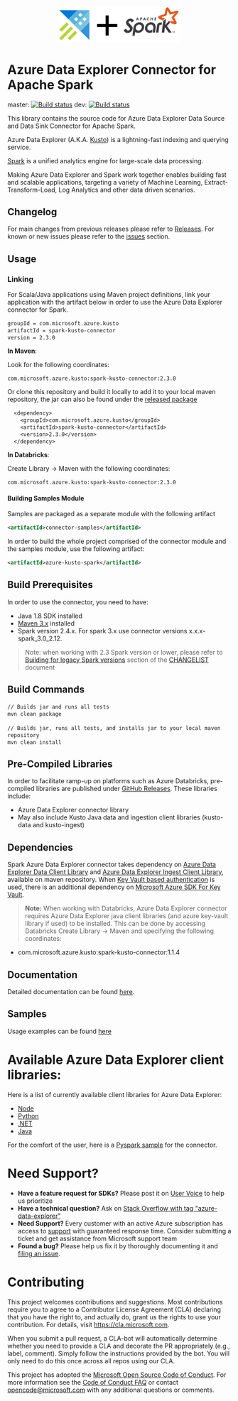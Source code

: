 <p align="center">
  <img src="kusto_spark.png" alt="Azure Data Explorer + Apache Spark Connector" width="270"/>
</p>

# Azure Data Explorer Connector for Apache Spark

master: [![Build status](https://msazure.visualstudio.com/One/_apis/build/status/Custom/Kusto/azure-kusto-spark%20ci?branchName=master)](https://msazure.visualstudio.com/One/_build/latest?definitionId=58677)
dev: [![Build status](https://msazure.visualstudio.com/One/_apis/build/status/Custom/Kusto/azure-kusto-spark%20ci?branchName=dev)](https://msazure.visualstudio.com/One/_build/latest?definitionId=58677)
 
This library contains the source code for Azure Data Explorer Data Source and Data Sink Connector for Apache Spark.

Azure Data Explorer (A.K.A. [Kusto](https://azure.microsoft.com/en-us/services/data-explorer/)) is a lightning-fast indexing and querying service. 

[Spark](https://spark.apache.org/) is a unified analytics engine for large-scale data processing.

Making Azure Data Explorer and Spark work together enables building fast and scalable applications, targeting a variety of Machine Learning, Extract-Transform-Load, Log Analytics and other data driven scenarios. 
 
## Changelog

For main changes from previous releases please refer to [Releases](https://github.com/Azure/azure-kusto-spark/releases).
For known or new issues please refer to the [issues](https://github.com/Azure/azure-kusto-spark/issues) section.

## Usage

### Linking 

For Scala/Java applications using Maven project definitions, 
link your application with the artifact below in order to use the Azure Data Explorer connector for Spark. 

```
groupId = com.microsoft.azure.kusto
artifactId = spark-kusto-connector
version = 2.3.0
```

**In Maven**:

Look for the following coordinates: 
```
com.microsoft.azure.kusto:spark-kusto-connector:2.3.0
```

Or clone this repository and build it locally to add it to your local maven repository, 
the jar can also be found under the [released package](https://github.com/Azure/azure-kusto-spark/releases)

 ```
   <dependency>
     <groupId>com.microsoft.azure.kusto</groupId>
     <artifactId>spark-kusto-connector</artifactId>
     <version>2.3.0</version>
   </dependency>
```

**In Databricks**:

Create Library -> Maven with the following coordinates:

```
com.microsoft.azure.kusto:spark-kusto-connector:2.3.0
```

#### Building Samples Module
Samples are packaged as a separate module with the following artifact

```xml
<artifactId>connector-samples</artifactId>
```    

In order to build the whole project comprised of the connector module and the samples module, 
use the following artifact:

```xml
<artifactId>azure-kusto-spark</artifactId>
```

## Build Prerequisites

In order to use the connector, you need to have:

- Java 1.8 SDK installed
- [Maven 3.x](https://maven.apache.org/download.cgi) installed
- Spark version 2.4.x. For spark 3.x use connector versions x.x.x-spark_3.0_2.12.

> Note: when working with 2.3 Spark version or lower, please refer to [Building for legacy Spark versions](docs/CHANGELIST.md#building-for-legacy-spark-versions)
 section of the [CHANGELIST](docs/CHANGELIST.md) document


## Build Commands
   
```
// Builds jar and runs all tests
mvn clean package

// Builds jar, runs all tests, and installs jar to your local maven repository
mvn clean install
```

## Pre-Compiled Libraries
In order to facilitate ramp-up on platforms such as Azure Databricks, pre-compiled libraries
are published under [GitHub Releases](https://github.com/Azure/azure-kusto-spark/releases).
These libraries include:
* Azure Data Explorer connector library
* May also include Kusto Java data and ingestion client libraries (kusto-data and kusto-ingest)

## Dependencies
Spark Azure Data Explorer connector takes dependency on [Azure Data Explorer Data Client Library](https://mvnrepository.com/artifact/com.microsoft.azure.kusto/kusto-data) 
and [Azure Data Explorer Ingest Client Library](https://mvnrepository.com/artifact/com.microsoft.azure.kusto/kusto-ingest), 
available on maven repository.
When [Key Vault based authentication](./docs/Authentication.md) is used, there is an additional dependency 
on [Microsoft Azure SDK For Key Vault](https://mvnrepository.com/artifact/com.microsoft.azure/azure-keyvault). 

> **Note:** When working with Databricks, Azure Data Explorer connector requires Azure Data Explorer java client libraries (and azure key-vault library if used) to be installed.
This can be done by accessing Databricks Create Library -> Maven and specifying the following coordinates:
- com.microsoft.azure.kusto:spark-kusto-connector:1.1.4

## Documentation

Detailed documentation can be found [here](docs).

## Samples

Usage examples can be found [here](samples/src/main/scala)

# Available Azure Data Explorer client libraries:

Here is a list of currently available client libraries for Azure Data Explorer:
- [Node](https://github.com/azure/azure-kusto-node)
- [Python](https://github.com/azure/azure-kusto-python)
- [.NET](https://docs.microsoft.com/en-us/azure/kusto/api/netfx/about-the-sdk)
- [Java](https://github.com/azure/azure-kusto-java)
   
For the comfort of the user, here is a [Pyspark sample](./samples/src/main/python/pyKusto.py) for the connector.

# Need Support?

- **Have a feature request for SDKs?** Please post it on [User Voice](https://feedback.azure.com/forums/915733-azure-data-explorer) to help us prioritize
- **Have a technical question?** Ask on [Stack Overflow with tag "azure-data-explorer"](https://stackoverflow.com/questions/tagged/azure-data-explorer)
- **Need Support?** Every customer with an active Azure subscription has access to [support](https://docs.microsoft.com/en-us/azure/azure-supportability/how-to-create-azure-support-request) with guaranteed response time.  Consider submitting a ticket and get assistance from Microsoft support team
- **Found a bug?** Please help us fix it by thoroughly documenting it and [filing an issue](https://github.com/Azure/azure-kusto-spark/issues/new).

# Contributing

This project welcomes contributions and suggestions.  Most contributions require you to agree to a
Contributor License Agreement (CLA) declaring that you have the right to, and actually do, grant us
the rights to use your contribution. For details, visit https://cla.microsoft.com.

When you submit a pull request, a CLA-bot will automatically determine whether you need to provide
a CLA and decorate the PR appropriately (e.g., label, comment). Simply follow the instructions
provided by the bot. You will only need to do this once across all repos using our CLA.

This project has adopted the [Microsoft Open Source Code of Conduct](https://opensource.microsoft.com/codeofconduct/).
For more information see the [Code of Conduct FAQ](https://opensource.microsoft.com/codeofconduct/faq/) or
contact [opencode@microsoft.com](mailto:opencode@microsoft.com) with any additional questions or comments.
